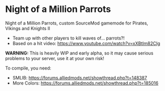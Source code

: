 Night of a Million Parrots
=====

Night of a Million Parrots, custom SourceMod gamemode for Pirates, Vikings and Knights II
- Team up with other players to kill waves of... parrots?! 
- Based on a hit video: https://www.youtube.com/watch?v=xXBtIm82CIg

**WARNING:** This is heavily WIP and early alpha, so it may cause serious problems to your server, use it at your own risk!

To compile, you need:
- SMLIB: https://forums.alliedmods.net/showthread.php?t=148387
- More Colors: https://forums.alliedmods.net/showthread.php?t=185016
